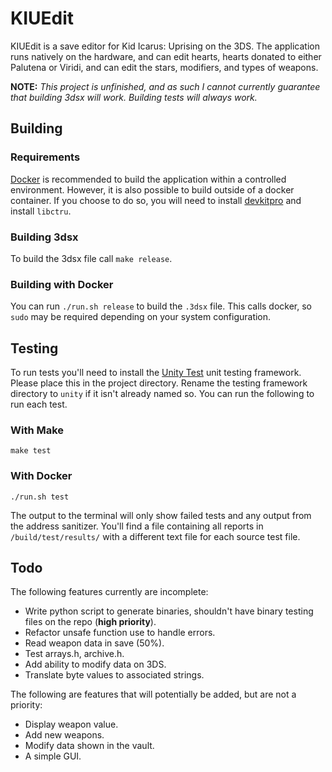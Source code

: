# KIUEdit
KIUEdit is a save editor for Kid Icarus: Uprising on the 3DS. The application runs natively on the hardware, and can edit hearts, hearts donated to either Palutena or Viridi, and can edit the stars, modifiers, and types of weapons.

**NOTE:** *This project is unfinished, and as such I cannot currently guarantee that building 3dsx will work. Building tests will always work.*

## Building
### Requirements
[Docker](https://www.docker.com/) is recommended to build the application within a controlled environment. However, it is also possible to build outside of a docker container. If you choose to do so, you will need to install [devkitpro](https://devkitpro.org/wiki/Getting_Started) and install `libctru`.

### Building 3dsx

To build the 3dsx file call `make release`.

### Building with Docker
You can run `./run.sh release` to build the `.3dsx` file. This calls docker, so `sudo` may be required depending on your system configuration.

## Testing
To run tests you'll need to install the [Unity Test](https://github.com/ThrowTheSwitch/Unity) unit testing framework. Please place this in the project directory. Rename the testing framework directory to `unity` if it isn't already named so. You can run the following to run each test.

### With Make
```
make test
```

### With Docker
```
./run.sh test
```

The output to the terminal will only show failed tests and any output from the address sanitizer. You'll find a file containing all reports in `/build/test/results/` with a different text file for each source test file.

## Todo
The following features currently are incomplete:
- Write python script to generate binaries, shouldn't have binary testing files on the repo (**high priority**).
- Refactor unsafe function use to handle errors.
- Read weapon data in save (50%).
- Test arrays.h, archive.h.
- Add ability to modify data on 3DS.
- Translate byte values to associated strings.

The following are features that will potentially be added, but are not a priority:
- Display weapon value.
- Add new weapons.
- Modify data shown in the vault.
- A simple GUI.
